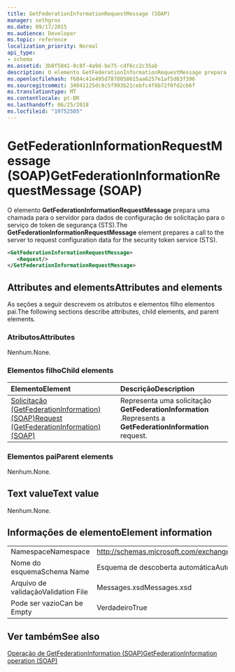 ```yaml
---
title: GetFederationInformationRequestMessage (SOAP)
manager: sethgros
ms.date: 09/17/2015
ms.audience: Developer
ms.topic: reference
localization_priority: Normal
api_type:
- schema
ms.assetid: 3b0f5841-0c8f-4a9d-be75-cdf6cc2c35ab
description: O elemento GetFederationInformationRequestMessage prepara uma chamada para o servidor para dados de configuração de solicitação para o serviço de token de segurança (STS).
ms.openlocfilehash: f684c41e495d7878058615aa6257e1af5d83f396
ms.sourcegitcommit: 34041125dc8c5f993b21cebfc4f8b72f0fd2cb6f
ms.translationtype: MT
ms.contentlocale: pt-BR
ms.lasthandoff: 06/25/2018
ms.locfileid: "19752505"
---
```

# <a name="getfederationinformationrequestmessage-soap"></a><span data-ttu-id="cc766-103">GetFederationInformationRequestMessage (SOAP)</span><span class="sxs-lookup"><span data-stu-id="cc766-103">GetFederationInformationRequestMessage (SOAP)</span></span>

<span data-ttu-id="cc766-104">O elemento **GetFederationInformationRequestMessage** prepara uma chamada para o servidor para dados de configuração de solicitação para o serviço de token de segurança (STS).</span><span class="sxs-lookup"><span data-stu-id="cc766-104">The **GetFederationInformationRequestMessage** element prepares a call to the server to request configuration data for the security token service (STS).</span></span> 
  
```XML
<GetFederationInformationRequestMessage>
   <Request/>
</GetFederationInformationRequestMessage>

```

## <a name="attributes-and-elements"></a><span data-ttu-id="cc766-105">Attributes and elements</span><span class="sxs-lookup"><span data-stu-id="cc766-105">Attributes and elements</span></span>

<span data-ttu-id="cc766-106">As seções a seguir descrevem os atributos e elementos filho elementos pai.</span><span class="sxs-lookup"><span data-stu-id="cc766-106">The following sections describe attributes, child elements, and parent elements.</span></span>
  
### <a name="attributes"></a><span data-ttu-id="cc766-107">Atributos</span><span class="sxs-lookup"><span data-stu-id="cc766-107">Attributes</span></span>

<span data-ttu-id="cc766-108">Nenhum.</span><span class="sxs-lookup"><span data-stu-id="cc766-108">None.</span></span>
  
### <a name="child-elements"></a><span data-ttu-id="cc766-109">Elementos filho</span><span class="sxs-lookup"><span data-stu-id="cc766-109">Child elements</span></span>

|<span data-ttu-id="cc766-110">**Elemento**</span><span class="sxs-lookup"><span data-stu-id="cc766-110">**Element**</span></span>|<span data-ttu-id="cc766-111">**Descrição**</span><span class="sxs-lookup"><span data-stu-id="cc766-111">**Description**</span></span>|
|:-----|:-----|
|[<span data-ttu-id="cc766-112">Solicitação (GetFederationInformation) (SOAP)</span><span class="sxs-lookup"><span data-stu-id="cc766-112">Request (GetFederationInformation) (SOAP)</span></span>](request-getfederationinformationsoap.md) <br/> |<span data-ttu-id="cc766-113">Representa uma solicitação **GetFederationInformation** .</span><span class="sxs-lookup"><span data-stu-id="cc766-113">Represents a **GetFederationInformation** request.</span></span>  <br/> |
   
### <a name="parent-elements"></a><span data-ttu-id="cc766-114">Elementos pai</span><span class="sxs-lookup"><span data-stu-id="cc766-114">Parent elements</span></span>

<span data-ttu-id="cc766-115">Nenhum.</span><span class="sxs-lookup"><span data-stu-id="cc766-115">None.</span></span>
  
## <a name="text-value"></a><span data-ttu-id="cc766-116">Text value</span><span class="sxs-lookup"><span data-stu-id="cc766-116">Text value</span></span>

<span data-ttu-id="cc766-117">Nenhum.</span><span class="sxs-lookup"><span data-stu-id="cc766-117">None.</span></span>
  
## <a name="element-information"></a><span data-ttu-id="cc766-118">Informações de elemento</span><span class="sxs-lookup"><span data-stu-id="cc766-118">Element information</span></span>

|||
|:-----|:-----|
|<span data-ttu-id="cc766-119">Namespace</span><span class="sxs-lookup"><span data-stu-id="cc766-119">Namespace</span></span>  <br/> |http://schemas.microsoft.com/exchange/2010/Autodiscover  <br/> |
|<span data-ttu-id="cc766-120">Nome do esquema</span><span class="sxs-lookup"><span data-stu-id="cc766-120">Schema Name</span></span>  <br/> |<span data-ttu-id="cc766-121">Esquema de descoberta automática</span><span class="sxs-lookup"><span data-stu-id="cc766-121">Autodiscover schema</span></span>  <br/> |
|<span data-ttu-id="cc766-122">Arquivo de validação</span><span class="sxs-lookup"><span data-stu-id="cc766-122">Validation File</span></span>  <br/> |<span data-ttu-id="cc766-123">Messages.xsd</span><span class="sxs-lookup"><span data-stu-id="cc766-123">Messages.xsd</span></span>  <br/> |
|<span data-ttu-id="cc766-124">Pode ser vazio</span><span class="sxs-lookup"><span data-stu-id="cc766-124">Can be Empty</span></span>  <br/> |<span data-ttu-id="cc766-125">Verdadeiro</span><span class="sxs-lookup"><span data-stu-id="cc766-125">True</span></span>  <br/> |
   
## <a name="see-also"></a><span data-ttu-id="cc766-126">Ver também</span><span class="sxs-lookup"><span data-stu-id="cc766-126">See also</span></span>



[<span data-ttu-id="cc766-127">Operação de GetFederationInformation (SOAP)</span><span class="sxs-lookup"><span data-stu-id="cc766-127">GetFederationInformation operation (SOAP)</span></span>](getfederationinformation-operation-soap.md)


